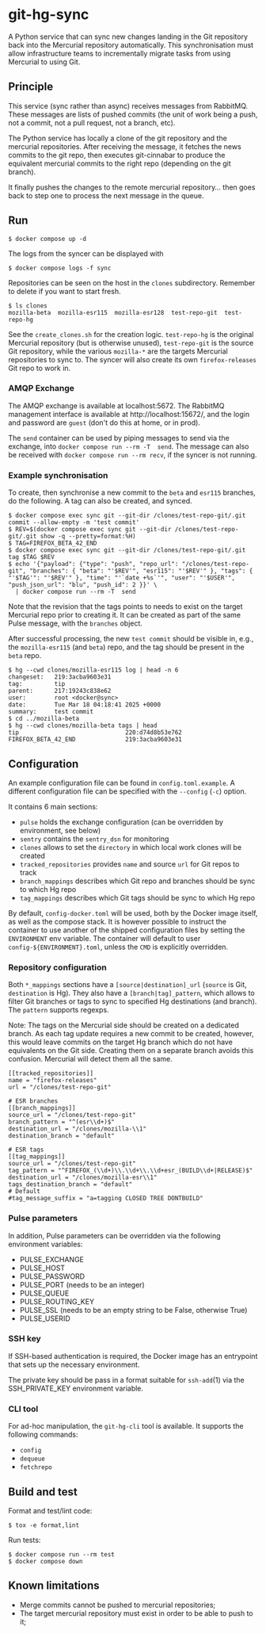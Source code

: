 # git-hg-sync

A Python service that can sync new changes landing in the Git repository back into the Mercurial repository
automatically.
This synchronisation must allow infrastructure teams to incrementally migrate tasks from
using Mercurial to using Git.

## Principle

This service (sync rather than async) receives messages from RabbitMQ. These messages are lists
of pushed commits (the unit of work being a push, not a commit, not a pull request, not a branch,
etc).

The Python service has locally a clone of the git repository and the mercurial repositories.
After receiving the message, it fetches the news commits to the git repo, then executes git-cinnabar
to produce the equivalent mercurial commits to the right repo (depending on the git branch).

It finally pushes the changes to the remote mercurial repository… then goes back to step one to
process the next message in the queue.

## Run

```console
$ docker compose up -d
```

The logs from the syncer can be displayed with

```console
$ docker compose logs -f sync
```

Repositories can be seen on the host in the `clones` subdirectory. Remember to delete if you want to start fresh.

```
$ ls clones
mozilla-beta  mozilla-esr115  mozilla-esr128  test-repo-git  test-repo-hg
```

See the `create_clones.sh` for the creation logic. `test-repo-hg` is the original Mercurial repository (but is otherwise unused), `test-repo-git` is the source Git repository, while the various `mozilla-*` are the targets Mercurial repositories to sync to. The syncer will also create its own `firefox-releases` Git repo to work in.

### AMQP Exchange

The AMQP exchange is available at localhost:5672. The RabbitMQ management interface is available at http://localhost:15672/, and the login and password are `guest` (don't do this at home, or in prod).

The `send` container can be used by piping messages to send via the exchange, into `docker compose run --rm -T  send`. The message can also be received with `docker compose run --rm recv`, if the syncer is not running.

### Example synchronisation

To create, then synchronise a new commit to the `beta` and `esr115` branches, do the following. A tag can also be created, and synced.

```console
$ docker compose exec sync git --git-dir /clones/test-repo-git/.git commit --allow-empty -m 'test commit'
$ REV=$(docker compose exec sync git --git-dir /clones/test-repo-git/.git show -q --pretty=format:%H)
$ TAG=FIREFOX_BETA_42_END
$ docker compose exec sync git --git-dir /clones/test-repo-git/.git tag $TAG $REV
$ echo '{"payload": {"type": "push", "repo_url": "/clones/test-repo-git", "branches": { "beta": "'$REV'", "esr115": "'$REV'" }, "tags": { "'$TAG'": "'$REV'" }, "time": "'`date +%s`'", "user": "'$USER'", "push_json_url": "blu", "push_id": 2 }}' \
  | docker compose run --rm -T  send
```

Note that the revision that the tags points to needs to exist on the target Mercurial repo prior to creating it. It can be created as part of the same Pulse message, with the `branches` object.

After successful processing, the new `test commit` should be visible in, e.g.,
the `mozilla-esr115` (and `beta`) repo, and the tag should be present in the `beta` repo.

```
$ hg --cwd clones/mozilla-esr115 log | head -n 6
changeset:   219:3acba9603e31
tag:         tip
parent:      217:19243c838e62
user:        root <docker@sync>
date:        Tue Mar 18 04:18:41 2025 +0000
summary:     test commit
$ cd ../mozilla-beta
$ hg --cwd clones/mozilla-beta tags | head
tip                              220:d74d8b53e762
FIREFOX_BETA_42_END              219:3acba9603e31
```

## Configuration

An example configuration file can be found in `config.toml.example`. A different
configuration file can be specified with the `--config` (`-c`) option.

It contains 6 main sections:

- `pulse` holds the exchange configuration (can be overridden by environment, see below)
- `sentry` contains the `sentry_dsn` for monitoring
- `clones` allows to set the `directory` in which local work clones will be created
- `tracked_repositories` provides `name` and source `url` for Git repos to track
- `branch_mappings` describes which Git repo and branches should be sync to which Hg repo
- `tag_mappings` describes which Git tags should be sync to which Hg repo

By default, `config-docker.toml` will be used, both by the Docker image itself,
as well as the compose stack. It is however possible to instruct the container
to use another of the shipped configuration files by setting the `ENVIRONMENT`
env variable. The container will default to user `config-${ENVIRONMENT}.toml`,
unless the `CMD` is explicitly overridden.

### Repository configuration

Both `*_mappings` sections have a `[source|destination]_url` (`source` is Git, `destination` is Hg). They also have a `[branch|tag]_pattern`, which allows to filter Git branches or tags to sync to specified Hg destinations (and branch). The `pattern` supports regexps.

Note: The tags on the Mercurial side should be created on a dedicated branch. As each tag update requires a new commit to be created, however, this would leave commits on the target Hg branch which do not have equivalents on the Git side. Creating them on a separate branch avoids this confusion. Mercurial will detect them all the same.

```
[[tracked_repositories]]
name = "firefox-releases"
url = "/clones/test-repo-git"

# ESR branches
[[branch_mappings]]
source_url = "/clones/test-repo-git"
branch_pattern = "^(esr\\d+)$"
destination_url = "/clones/mozilla-\\1"
destination_branch = "default"

# ESR tags
[[tag_mappings]]
source_url = "/clones/test-repo-git"
tag_pattern = "^FIREFOX_(\\d+)\\.\\d+\\.\\d+esr_(BUILD\\d+|RELEASE)$"
destination_url = "/clones/mozilla-esr\\1"
tags_destination_branch = "default"
# Default
#tag_message_suffix = "a=tagging CLOSED TREE DONTBUILD"
```

### Pulse parameters

In addition, Pulse parameters can be overridden via the following environment
variables:

- PULSE_EXCHANGE
- PULSE_HOST
- PULSE_PASSWORD
- PULSE_PORT (needs to be an integer)
- PULSE_QUEUE
- PULSE_ROUTING_KEY
- PULSE_SSL (needs to be an empty string to be False, otherwise True)
- PULSE_USERID

### SSH key

If SSH-based authentication is required, the Docker image has an entrypoint that
sets up the necessary environment.

The private key should be pass in a format suitable for `ssh-add`(1) via the
SSH_PRIVATE_KEY environment variable.

### CLI tool

For ad-hoc manipulation, the `git-hg-cli` tool is available. It supports the
following commands:

* `config`
* `dequeue`
* `fetchrepo`

## Build and test

Format and test/lint code:

```console
$ tox -e format,lint
```

Run tests:

```console
$ docker compose run --rm test
$ docker compose down
```

## Known limitations

- Merge commits cannot be pushed to mercurial repositories;
- The target mercurial repository must exist in order to be able to push to it;
